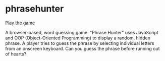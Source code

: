 # phrasehunter

[Play the game](https://khaledadad.com/phrasehunter)

A browser-based, word guessing game: \"Phrase Hunter\" uses JavaScript and OOP (Object-Oriented Programming) to display a random, hidden phrase. A player tries to guess the phrase by selecting individual letters from an onscreen keyboard. Can you guess the phrase before running out of hearts?
